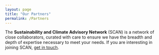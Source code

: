 ```yaml
---
layout: page
title: "Our Partners"
permalink: /Partners
---
```


The **Sustainability and Climate Advisory Network** (SCAN) is a network of close collaborators, curated with care to ensure we have the breadth and depth of expertise necessary to meet your needs. If you are interesting in joining SCAN, [get in touch](/Contact).
